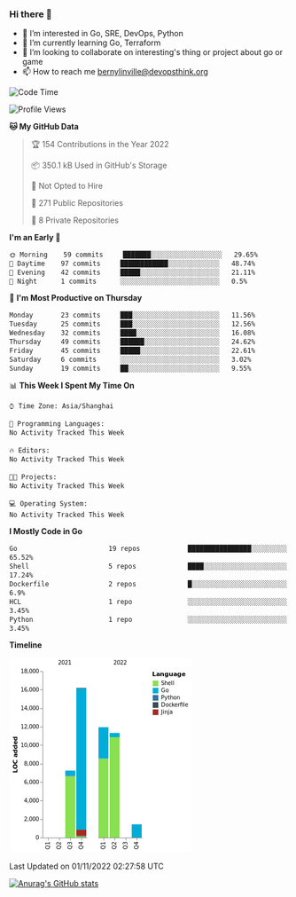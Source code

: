 ### Hi there 👋

- 👀 I’m interested in Go, SRE, DevOps, Python
- 🌱 I’m currently learning Go, Terraform
- 👯 I’m looking to collaborate on interesting's thing or project about go or game
- 📫 How to reach me bernylinville@devopsthink.org

<!--START_SECTION:waka-->
![Code Time](http://img.shields.io/badge/Code%20Time-210%20hrs-blue)

![Profile Views](http://img.shields.io/badge/Profile%20Views-0-blue)

**🐱 My GitHub Data** 

> 🏆 154 Contributions in the Year 2022
 > 
> 📦 350.1 kB Used in GitHub's Storage 
 > 
> 🚫 Not Opted to Hire
 > 
> 📜 271 Public Repositories 
 > 
> 🔑 8 Private Repositories  
 > 
**I'm an Early 🐤** 

```text
🌞 Morning    59 commits     ███████░░░░░░░░░░░░░░░░░░   29.65% 
🌆 Daytime    97 commits     ████████████░░░░░░░░░░░░░   48.74% 
🌃 Evening    42 commits     █████░░░░░░░░░░░░░░░░░░░░   21.11% 
🌙 Night      1 commits      ░░░░░░░░░░░░░░░░░░░░░░░░░   0.5%

```
📅 **I'm Most Productive on Thursday** 

```text
Monday       23 commits     ███░░░░░░░░░░░░░░░░░░░░░░   11.56% 
Tuesday      25 commits     ███░░░░░░░░░░░░░░░░░░░░░░   12.56% 
Wednesday    32 commits     ████░░░░░░░░░░░░░░░░░░░░░   16.08% 
Thursday     49 commits     ██████░░░░░░░░░░░░░░░░░░░   24.62% 
Friday       45 commits     █████░░░░░░░░░░░░░░░░░░░░   22.61% 
Saturday     6 commits      ░░░░░░░░░░░░░░░░░░░░░░░░░   3.02% 
Sunday       19 commits     ██░░░░░░░░░░░░░░░░░░░░░░░   9.55%

```


📊 **This Week I Spent My Time On** 

```text
⌚︎ Time Zone: Asia/Shanghai

💬 Programming Languages: 
No Activity Tracked This Week

🔥 Editors: 
No Activity Tracked This Week

🐱‍💻 Projects: 
No Activity Tracked This Week

💻 Operating System: 
No Activity Tracked This Week

```

**I Mostly Code in Go** 

```text
Go                       19 repos            ████████████████░░░░░░░░░   65.52% 
Shell                    5 repos             ████░░░░░░░░░░░░░░░░░░░░░   17.24% 
Dockerfile               2 repos             █░░░░░░░░░░░░░░░░░░░░░░░░   6.9% 
HCL                      1 repo              ░░░░░░░░░░░░░░░░░░░░░░░░░   3.45% 
Python                   1 repo              ░░░░░░░░░░░░░░░░░░░░░░░░░   3.45%

```


**Timeline**

![Chart not found](https://raw.githubusercontent.com/bernylinville/bernylinville/main/charts/bar_graph.png) 


 Last Updated on 01/11/2022 02:27:58 UTC
<!--END_SECTION:waka-->

[![Anurag's GitHub stats](https://github-readme-stats.vercel.app/api?username=bernylinville)](https://github.com/anuraghazra/github-readme-stats)


<!--
**kylechou-dunk/kylechou-dunk** is a ✨ _special_ ✨ repository because its `README.md` (this file) appears on your GitHub profile.

Here are some ideas to get you started:

- 🔭 I’m currently working on ...
- 🌱 I’m currently learning ...
- 👯 I’m looking to collaborate on ...
- 🤔 I’m looking for help with ...
- 💬 Ask me about ...
- 📫 How to reach me: ...
- 😄 Pronouns: ...
- ⚡ Fun fact: ...
-->
